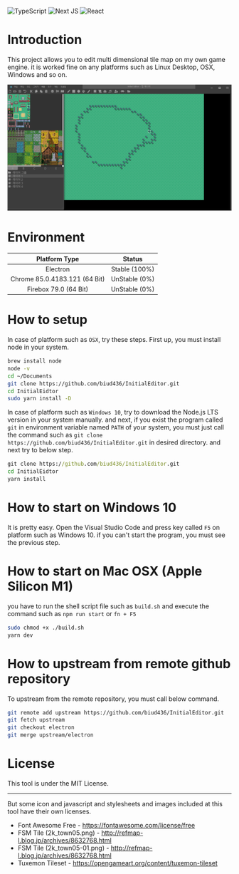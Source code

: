 ![TypeScript](https://img.shields.io/badge/typescript-%23007ACC.svg?style=for-the-badge&logo=typescript&logoColor=white)
![Next JS](https://img.shields.io/badge/Next-black?style=for-the-badge&logo=next.js&logoColor=white)
![React](https://img.shields.io/badge/react-%2320232a.svg?style=for-the-badge&logo=react&logoColor=%2361DAFB)

# Introduction

This project allows you to edit multi dimensional tile map on my own game engine. it is worked fine on any platforms such as Linux Desktop, OSX, Windows and so on.

![IMG](./editor.png)

# Environment

|         Platform Type         |    Status     |
| :---------------------------: | :-----------: |
|           Electron            | Stable (100%) |
| Chrome 85.0.4183.121 (64 Bit) | UnStable (0%) |
|     Firebox 79.0 (64 Bit)     | UnStable (0%) |

# How to setup

In case of platform such as `OSX`, try these steps. First up, you must install node in your system.

```sh
brew install node
node -v
cd ~/Documents
git clone https://github.com/biud436/InitialEditor.git
cd InitialEidtor
sudo yarn install -D
```

In case of platform such as `Windows 10`, try to download the Node.js LTS version in your system manually. and next, if you exist the program called `git` in environment variable named `PATH` of your system, you must just call the command such as `git clone https://github.com/biud436/InitialEditor.git` in desired directory. and next try to below step.

```bat
git clone https://github.com/biud436/InitialEditor.git
cd InitialEidtor
yarn install
```

# How to start on Windows 10

It is pretty easy. Open the Visual Studio Code and press key called `F5` on platform such as Windows 10. if you can't start the program, you must see the previous step.

# How to start on Mac OSX (Apple Silicon M1)

you have to run the shell script file such as `build.sh` and execute the command such as `npm run start` or `fn + F5`

```sh
sudo chmod +x ./build.sh
yarn dev
```

# How to upstream from remote github repository

To upstream from the remote repository, you must call below command.

```bash
git remote add upstream https://github.com/biud436/InitialEditor.git
git fetch upstream
git checkout electron
git merge upstream/electron
```

# License

This tool is under the MIT License.

---

But some icon and javascript and stylesheets and images included at this tool have their own licenses.

-   Font Awesome Free - https://fontawesome.com/license/free
-   FSM Tile (2k_town05.png) - http://refmap-l.blog.jp/archives/8632768.html
-   FSM Tile (2k_town05-01.png) - http://refmap-l.blog.jp/archives/8632768.html
-   Tuxemon Tileset - https://opengameart.org/content/tuxemon-tileset
